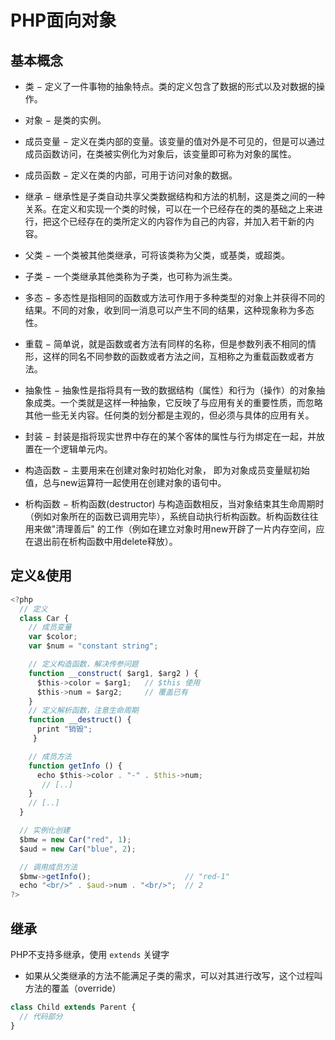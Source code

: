 # PHP面向对象
<!-- toc -->

## 基本概念

- 类 − 定义了一件事物的抽象特点。类的定义包含了数据的形式以及对数据的操作。

- 对象 − 是类的实例。

- 成员变量 − 定义在类内部的变量。该变量的值对外是不可见的，但是可以通过成员函数访问，在类被实例化为对象后，该变量即可称为对象的属性。

- 成员函数 − 定义在类的内部，可用于访问对象的数据。

- 继承 − 继承性是子类自动共享父类数据结构和方法的机制，这是类之间的一种关系。在定义和实现一个类的时候，可以在一个已经存在的类的基础之上来进行，把这个已经存在的类所定义的内容作为自己的内容，并加入若干新的内容。

- 父类 − 一个类被其他类继承，可将该类称为父类，或基类，或超类。

- 子类 − 一个类继承其他类称为子类，也可称为派生类。

- 多态 − 多态性是指相同的函数或方法可作用于多种类型的对象上并获得不同的结果。不同的对象，收到同一消息可以产生不同的结果，这种现象称为多态性。

- 重载 − 简单说，就是函数或者方法有同样的名称，但是参数列表不相同的情形，这样的同名不同参数的函数或者方法之间，互相称之为重载函数或者方法。

- 抽象性 − 抽象性是指将具有一致的数据结构（属性）和行为（操作）的对象抽象成类。一个类就是这样一种抽象，它反映了与应用有关的重要性质，而忽略其他一些无关内容。任何类的划分都是主观的，但必须与具体的应用有关。

- 封装 − 封装是指将现实世界中存在的某个客体的属性与行为绑定在一起，并放置在一个逻辑单元内。

- 构造函数 − 主要用来在创建对象时初始化对象， 即为对象成员变量赋初始值，总与new运算符一起使用在创建对象的语句中。

- 析构函数 − 析构函数(destructor) 与构造函数相反，当对象结束其生命周期时（例如对象所在的函数已调用完毕），系统自动执行析构函数。析构函数往往用来做"清理善后" 的工作（例如在建立对象时用new开辟了一片内存空间，应在退出前在析构函数中用delete释放）。

## 定义&使用

```js
<?php
  // 定义
  class Car {
    // 成员变量
    var $color;
    var $num = "constant string";

    // 定义构造函数，解决传参问题
    function __construct( $arg1, $arg2 ) {
      $this->color = $arg1;   // $this 使用
      $this->num = $arg2;     // 覆盖已有
    }
    // 定义解析函数，注意生命周期
    function __destruct() {
      print "销毁";
     }

    // 成员方法
    function getInfo () {
      echo $this->color . "-" . $this->num;
       // [..]
    }
    // [..]
  }

  // 实例化创建
  $bmw = new Car("red", 1);
  $aud = new Car("blue", 2);

  // 调用成员方法
  $bmw->getInfo();                     // "red-1"
  echo "<br/>" . $aud->num . "<br/>";  // 2
?>
```

## 继承

PHP不支持多继承，使用 `extends` 关键字

- 如果从父类继承的方法不能满足子类的需求，可以对其进行改写，这个过程叫方法的覆盖（override）

```js
class Child extends Parent {
  // 代码部分
}
```
